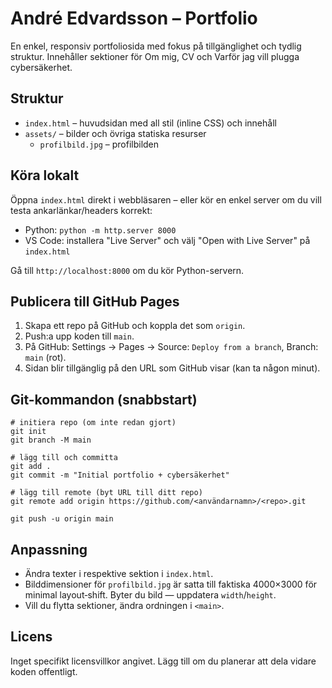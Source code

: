 # André Edvardsson – Portfolio

En enkel, responsiv portfoliosida med fokus på tillgänglighet och tydlig struktur. Innehåller sektioner för Om mig, CV och Varför jag vill plugga cybersäkerhet.

## Struktur
- `index.html` – huvudsidan med all stil (inline CSS) och innehåll
- `assets/` – bilder och övriga statiska resurser
  - `profilbild.jpg` – profilbilden

## Köra lokalt
Öppna `index.html` direkt i webbläsaren – eller kör en enkel server om du vill testa ankarlänkar/headers korrekt:

- Python: `python -m http.server 8000`
- VS Code: installera "Live Server" och välj "Open with Live Server" på `index.html`

Gå till `http://localhost:8000` om du kör Python-servern.

## Publicera till GitHub Pages
1. Skapa ett repo på GitHub och koppla det som `origin`.
2. Push:a upp koden till `main`.
3. På GitHub: Settings → Pages → Source: `Deploy from a branch`, Branch: `main` (rot).
4. Sidan blir tillgänglig på den URL som GitHub visar (kan ta någon minut).

## Git-kommandon (snabbstart)
```
# initiera repo (om inte redan gjort)
git init
git branch -M main

# lägg till och committa
git add .
git commit -m "Initial portfolio + cybersäkerhet"

# lägg till remote (byt URL till ditt repo)
git remote add origin https://github.com/<användarnamn>/<repo>.git

git push -u origin main
```

## Anpassning
- Ändra texter i respektive sektion i `index.html`.
- Bilddimensioner för `profilbild.jpg` är satta till faktiska 4000×3000 för minimal layout‑shift. Byter du bild — uppdatera `width`/`height`.
- Vill du flytta sektioner, ändra ordningen i `<main>`.

## Licens
Inget specifikt licensvillkor angivet. Lägg till om du planerar att dela vidare koden offentligt.
